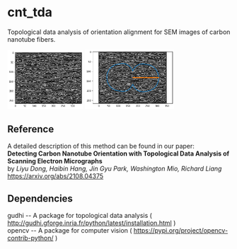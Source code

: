 # cnt_tda
Topological data analysis of orientation alignment for SEM images of carbon nanotube fibers.
<div>
 <img src="SEM/canny.png" align="" style="width:34%" />
 <img src="SEM/aligned.png" align="" style="width:40%" />
</div>

## Reference
A detailed description of this method can be found in our paper:  
**Detecting Carbon Nanotube Orientation with Topological Data Analysis of Scanning Electron Micrographs**  
by *Liyu Dong, Haibin Hang, Jin Gyu Park, Washington Mio, Richard Liang*  
https://arxiv.org/abs/2108.04375

## Dependencies
gudhi -- A package for topological data analysis ( http://gudhi.gforge.inria.fr/python/latest/installation.html )  
opencv -- A package for computer vision ( https://pypi.org/project/opencv-contrib-python/ )

